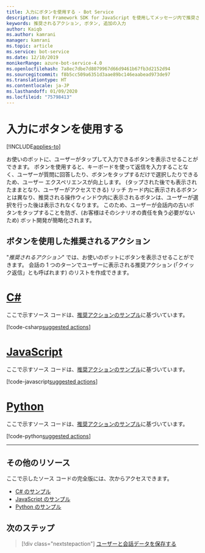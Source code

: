 ```yaml
---
title: 入力にボタンを使用する - Bot Service
description: Bot Framework SDK for JavaScript を使用してメッセージ内で推奨されるアクションを送信する方法について説明します。
keywords: 推奨されるアクション, ボタン, 追加の入力
author: Kaiqb
ms.author: kamrani
manager: kamrani
ms.topic: article
ms.service: bot-service
ms.date: 12/10/2019
monikerRange: azure-bot-service-4.0
ms.openlocfilehash: 7a8ec7dbe7d8079967d66d9461b67fb3d2152d94
ms.sourcegitcommit: f8b5cc509a6351d3aae89bc146eaabead973de97
ms.translationtype: HT
ms.contentlocale: ja-JP
ms.lasthandoff: 01/09/2020
ms.locfileid: "75798413"
---
```

# <a name="use-button-for-input"></a>入力にボタンを使用する

[!INCLUDE[applies-to](../includes/applies-to.md)]

お使いのボットに、ユーザーがタップして入力できるボタンを表示させることができます。 ボタンを使用すると、キーボードを使って返信を入力することなく、ユーザーが質問に回答したり、ボタンをタップするだけで選択したりできるため、ユーザー エクスペリエンスが向上します。 (タップされた後でも表示されたままとなり、ユーザーがアクセスできる) リッチ カード内に表示されるボタンとは異なり、推奨される操作ウィンドウ内に表示されるボタンは、ユーザーが選択を行った後は表示されなくなります。 このため、ユーザーが会話内の古いボタンをタップすることを防ぎ、(お客様はそのシナリオの責任を負う必要がないため) ボット開発が簡略化されます。 

## <a name="suggest-action-using-button"></a>ボタンを使用した推奨されるアクション

"*推奨されるアクション*" では、お使いのボットにボタンを表示させることができます。 会話の 1 つのターンでユーザーに表示される推奨アクション (「クイック返信」とも呼ばれます) のリストを作成できます。 

# <a name="ctabcsharp"></a>[C#](#tab/csharp)

ここで示すソース コードは、[推奨アクションのサンプル](https://aka.ms/SuggestedActionsCSharp)に基づいています。

[!code-csharp[suggested actions](~/../botbuilder-samples/samples/csharp_dotnetcore/08.suggested-actions/Bots/SuggestedActionsBot.cs?range=87-101)]

# <a name="javascripttabjavascript"></a>[JavaScript](#tab/javascript)

ここで示すソース コードは、[推奨アクションのサンプル](https://aka.ms/SuggestActionsJS)に基づいています。

[!code-javascript[suggested actions](~/../botbuilder-samples/samples/javascript_nodejs/08.suggested-actions/bots/suggestedActionsBot.js?range=61-64)]


# <a name="pythontabpython"></a>[Python](#tab/python)

ここで示すソース コードは、[推奨アクションのサンプル](https://aka.ms/SuggestActionsPython)に基づいています。

[!code-python[suggested actions](~/../botbuilder-python/samples/python/08.suggested-actions/bots/suggested_actions_bot.py?range=63-81)]


---

## <a name="additional-resources"></a>その他のリソース

ここで示したソース コードの完全版には、次からアクセスできます。
- [C# のサンプル](https://aka.ms/SuggestedActionsCSharp)
- [JavaScript のサンプル](https://aka.ms/SuggestActionsJS)
- [Python のサンプル](https://aka.ms/SuggestActionsPython)

## <a name="next-steps"></a>次のステップ

> [!div class="nextstepaction"]
> [ユーザーと会話データを保存する](./bot-builder-howto-v4-state.md)

